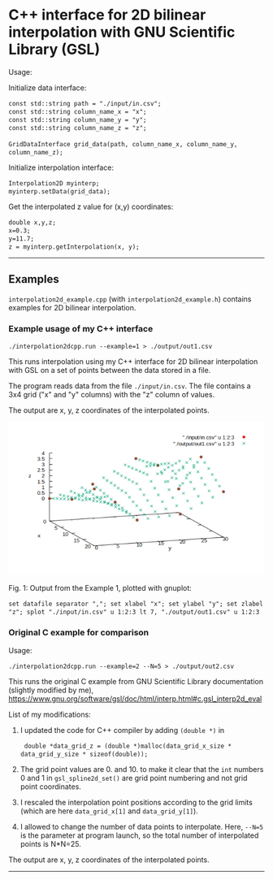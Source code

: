 # C++ interface for 2D bilinear interpolation with GNU Scientific Library (GSL)

Usage:

Initialize data interface:

    const std::string path = "./input/in.csv";
    const std::string column_name_x = "x";
    const std::string column_name_y = "y";
    const std::string column_name_z = "z";

    GridDataInterface grid_data(path, column_name_x, column_name_y, column_name_z);

Initialize interpolation interface:

    Interpolation2D myinterp;
    myinterp.setData(grid_data);

Get the interpolated z value for (x,y) coordinates: 

    double x,y,z;
    x=0.3;
    y=11.7;
    z = myinterp.getInterpolation(x, y);

--------------------

## Examples

`interpolation2d_example.cpp` (with `interpolation2d_example.h`) contains examples for 2D bilinear interpolation. 

### Example usage of my C++ interface

    ./interpolation2dcpp.run --example=1 > ./output/out1.csv

This runs interpolation using my C++ interface for 2D bilinear interpolation with GSL on a set of points between the data stored in a file. 

The program reads data from the file `./input/in.csv`. The file contains a 3x4 grid ("x" and "y" columns) with the "z" column of values. 

The output are x, y, z coordinates of the interpolated points.

<img src="./output/out1.png" alt="out1.csv"/>

Fig. 1: Output from the Example 1, plotted with gnuplot:

    set datafile separator ","; set xlabel "x"; set ylabel "y"; set zlabel "z"; splot "./input/in.csv" u 1:2:3 lt 7, "./output/out1.csv" u 1:2:3

### Original C example for comparison

Usage:

    ./interpolation2dcpp.run --example=2 --N=5 > ./output/out2.csv

This runs the original C example from GNU Scientific Library documentation (slightly modified by me), https://www.gnu.org/software/gsl/doc/html/interp.html#c.gsl_interp2d_eval

List of my modifications:

1. I updated the code for C++ compiler by adding `(double *)` in

        double *data_grid_z = (double *)malloc(data_grid_x_size * data_grid_y_size * sizeof(double));
        
2. The grid point values are 0. and 10. to make it clear that the `int` numbers 0 and 1 in `gsl_spline2d_set()` are grid point numbering and not grid point coordinates.

3. I rescaled the interpolation point positions according to the grid limits (which are here `data_grid_x[1]` and `data_grid_y[1]`).

4. I allowed to change the number of data points to interpolate. Here, `--N=5` is the parameter at program launch, so the total number of interpolated points is N*N=25.

The output are x, y, z coordinates of the interpolated points.

---------

